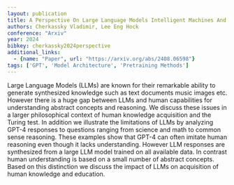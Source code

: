 ```yaml
---
layout: publication
title: A Perspective On Large Language Models Intelligent Machines And Knowledge Acquisition
authors: Cherkassky Vladimir, Lee Eng Hock
conference: "Arxiv"
year: 2024
bibkey: cherkassky2024perspective
additional_links:
  - {name: "Paper", url: "https://arxiv.org/abs/2408.06598"}
tags: ['GPT', 'Model Architecture', 'Pretraining Methods']
---
```

Large Language Models (LLMs) are known for their remarkable ability to generate synthesized knowledge such as text documents music images etc. However there is a huge gap between LLMs and human capabilities for understanding abstract concepts and reasoning. We discuss these issues in a larger philosophical context of human knowledge acquisition and the Turing test. In addition we illustrate the limitations of LLMs by analyzing GPT-4 responses to questions ranging from science and math to common sense reasoning. These examples show that GPT-4 can often imitate human reasoning even though it lacks understanding. However LLM responses are synthesized from a large LLM model trained on all available data. In contrast human understanding is based on a small number of abstract concepts. Based on this distinction we discuss the impact of LLMs on acquisition of human knowledge and education.
